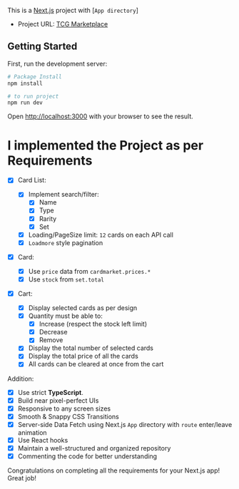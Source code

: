 This is a [Next.js](https://nextjs.org/) project with [`App directory`]

- Project URL: [TCG Marketplace](https://take-home-assign.vercel.app/)

## Getting Started

First, run the development server:

```bash
# Package Install
npm install

# to run project
npm run dev
```

Open [http://localhost:3000](http://localhost:3000) with your browser to see the result.

# I implemented the Project as per Requirements

- [x] Card List:

  - [x] Implement search/filter:
    - [x] Name
    - [x] Type
    - [x] Rarity
    - [x] Set
  - [x] Loading/PageSize limit: `12` cards on each API call
  - [x] `Loadmore` style pagination

- [x] Card:

  - [x] Use `price` data from `cardmarket.prices.*`
  - [x] Use `stock` from `set.total`

- [x] Cart:
  - [x] Display selected cards as per design
  - [x] Quantity must be able to:
    - [x] Increase (respect the stock left limit)
    - [x] Decrease
    - [x] Remove
  - [x] Display the total number of selected cards
  - [x] Display the total price of all the cards
  - [x] All cards can be cleared at once from the cart

Addition:

- [x] Use strict **TypeScript**.
- [x] Build near pixel-perfect UIs
- [x] Responsive to any screen sizes
- [x] Smooth & Snappy CSS Transitions
- [x] Server-side Data Fetch using Next.js `App` directory with `route` enter/leave animation
- [x] Use React hooks
- [x] Maintain a well-structured and organized repository
- [x] Commenting the code for better understanding

Congratulations on completing all the requirements for your Next.js app! Great job!

